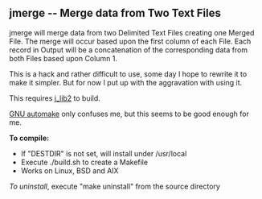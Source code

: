 ## jmerge -- Merge data from Two Text Files

jmerge will merge data from two Delimited Text Files creating one
Merged File.
The merge will occur based upon the first column of each File.
Each record in Output will be a concatenation of the
corresponding data from both Files based upon Column 1.

This is a hack and rather difficult to use, some day I hope to
rewrite it to make it simpler.
But for now I put up with the aggravation with using it.

This requires [j\_lib2](https://github.com/jmcunx/j_lib2) to build.

[GNU automake](https://en.wikipedia.org/wiki/Automake)
only confuses me, but this seems to be good enough for me.

**To compile:**
* If "DESTDIR" is not set, will install under /usr/local
* Execute ./build.sh to create a Makefile
* Works on Linux, BSD and AIX

_To uninstall_, execute
"make uninstall"
from the source directory
